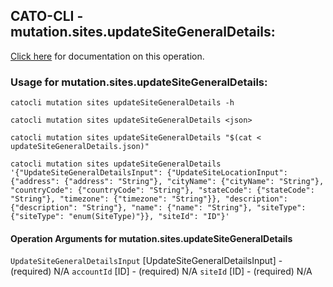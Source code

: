 
## CATO-CLI - mutation.sites.updateSiteGeneralDetails:
[Click here](https://api.catonetworks.com/documentation/#mutation-updateSiteGeneralDetails) for documentation on this operation.

### Usage for mutation.sites.updateSiteGeneralDetails:

`catocli mutation sites updateSiteGeneralDetails -h`

`catocli mutation sites updateSiteGeneralDetails <json>`

`catocli mutation sites updateSiteGeneralDetails "$(cat < updateSiteGeneralDetails.json)"`

`catocli mutation sites updateSiteGeneralDetails '{"UpdateSiteGeneralDetailsInput": {"UpdateSiteLocationInput": {"address": {"address": "String"}, "cityName": {"cityName": "String"}, "countryCode": {"countryCode": "String"}, "stateCode": {"stateCode": "String"}, "timezone": {"timezone": "String"}}, "description": {"description": "String"}, "name": {"name": "String"}, "siteType": {"siteType": "enum(SiteType)"}}, "siteId": "ID"}'`

#### Operation Arguments for mutation.sites.updateSiteGeneralDetails ####
`UpdateSiteGeneralDetailsInput` [UpdateSiteGeneralDetailsInput] - (required) N/A 
`accountId` [ID] - (required) N/A 
`siteId` [ID] - (required) N/A 
